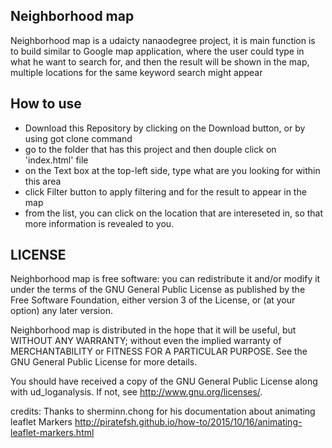 Neighborhood map
---
Neighborhood map is a udaicty nanaodegree project, it is main function is to build
similar to Google map application, where the user could type in what he want to
search for, and then the result will be shown in the map, multiple locations for 
the same keyword search might appear


How to use
---
- Download this Repository by clicking on the Download button, or by using got clone command
- go to the folder that has this project and then douple click on 'index.html' file
- on the Text box at the top-left side, type what are you looking for within this area
- click Filter button to apply filtering and for the result to appear in the map
- from the list, you can click on the location that are intereseted in, so that more
information is revealed to you.




LICENSE
--------
Neighborhood map  is free software: you can redistribute it and/or modify
it under the terms of the GNU General Public License as published by
the Free Software Foundation, either version 3 of the License, or
(at your option) any later version.

Neighborhood map is distributed in the hope that it will be useful,
but WITHOUT ANY WARRANTY; without even the implied warranty of
MERCHANTABILITY or FITNESS FOR A PARTICULAR PURPOSE.  See the
GNU General Public License for more details.

You should have received a copy of the GNU General Public License
along with ud_loganalysis.  If not, see <http://www.gnu.org/licenses/>.





credits:
Thanks to sherminn.chong for his documentation about animating leaflet Markers
http://piratefsh.github.io/how-to/2015/10/16/animating-leaflet-markers.html
